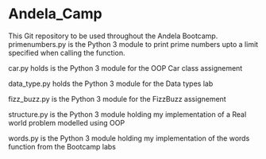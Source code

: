 # Andela_Camp
This Git repository to be used throughout the Andela Bootcamp.
primenumbers.py is the Python 3 module to print prime numbers upto a limit specified when calling the function.

car.py holds is the Python 3 module for the OOP Car class assignement

data_type.py holds the Python 3 module for the Data types lab

fizz_buzz.py is the Python 3 module for the FizzBuzz assignement

structure.py is the Python 3 module holding my implementation of a Real world problem modelled using OOP

words.py is the Python 3 module holding my implementation of the words function from the Bootcamp labs

